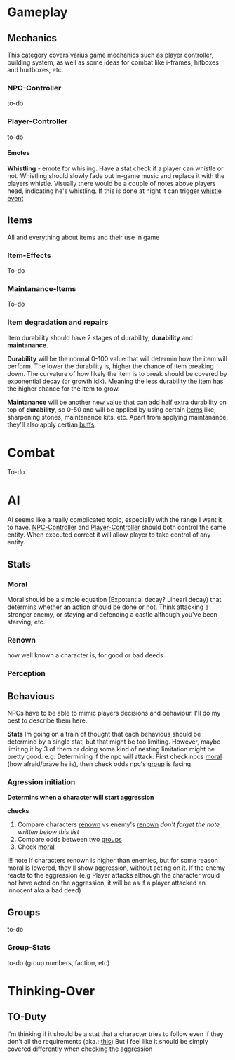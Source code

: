 # Gameplay

## Mechanics

This category covers varius game mechanics such as player controller, building system, as well as some ideas for combat like i-frames, hitboxes and hurtboxes, etc. 

### NPC-Controller

to-do

### Player-Controller

to-do
#### Emotes

**Whistling** - emote for whisling. Have a stat check if a player can whistle or not. Whistling should slowly fade out in-game music and replace it with the players whistle. Visually there would be a couple of notes above players head, indicating he's whistling. If this is done at night it can trigger [whistle event](lore#whistling-at-night)

## Items

All and everything about items and their use in game

### Item-Effects

To-do

### Maintanance-Items

To-do

### Item degradation and repairs

Item durability should have 2 stages of durability, **durability** and **maintanance**.

**Durability** will be the normal 0-100 value that will determin how the item will perform. The lower the durability is, higher the chance of item breaking down. The curvature of how likely the item is to break should be covered by exponential decay (or growth idk). Meaning the less durability the item has the higher chance for the item to grow.

**Maintanance** will be another new value that can add half extra durability on top of **durability**, so 0-50 and will be applied by using certain [items](#Maintanance-Items) like, sharpening stones, maintanance kits, etc. Apart from applying maintanance, they'll also apply certian [buffs](#Item-Effects). 

# Combat

To-do

# AI

AI seems like a really complicated topic, especially with the range I want it to have. 
[NPC-Controller](#NPC-Controller) and [Player-Controller](#Player-Controller) should both control the same entity. When executed correct it will allow player to take control of any entity. 

## Stats

### Moral

Moral should be a simple equation (Expotential decay? Linearl decay) that determins whether an action should be done or not. Think attacking a stronger enemy, or staying and defending a castle although you've been starving, etc. 

### Renown

how well known a character is, for good or bad deeds

### Perception

## Behavious

NPCs have to be able to mimic players decisions and behaviour. I'll do my best to describe them here. 

**Stats**
Im going on a train of thought that each behavious should be determind by a single stat, but that  might be too limiting. However, maybe limiting it by 3 of them or doing some kind of nesting limitation might be pretty good. 
e.g: Determining if the npc will attack: First check npcs [moral](#Moral) (how afraid/brave he is), then check odds npc's [group](#Group-Stats) is facing. 

### Agression initiation 
**Determins when a character will start aggression**

**checks**
1. Compare characters [renown](#Renown) vs enemy's [renown](#Renown) *don't forget the note written below this list*
2. Compare odds between two [groups](#Group-Stats) 
3. Check [moral](#Moral)

!!! note
    If characters renown is higher than enemies, but for some reason moral is lowered, they'll show aggression, without acting on it. If the enemy reacts to the aggression (e.g Player attacks although the character would not have acted on the aggression, it will be as if a player attacked an innocent aka a bad deed)



## Groups

to-do

### Group-Stats

to-do (group numbers, faction, etc)





# Thinking-Over

## TO-Duty
I'm thinking if it should be a stat that a character tries to follow even if they don't all the requirements (aka.: [this](#agression-initiation))
But I feel like it should be simply covered differently when checking the aggression